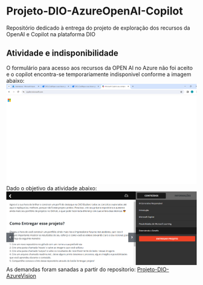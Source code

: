 # Projeto-DIO-AzureOpenAI-Copilot
Repositório dedicado à entrega do projeto de exploração dos recursos da OpenAI e Copilot na plataforma DIO

## Atividade e indisponibilidade
O formulário para acesso aos recursos da OPEN AI no Azure não foi aceito e o copilot encontra-se temporariamente indisponivel conforme a imagem abaixo:
!["Indisponibilidade copilot"](https://raw.githubusercontent.com/luistobiass/Projeto-DIO-AzureOpenAI-Copilot/main/copilot_un.png)
Dado o objetivo da atividade abaixo:
!["Atividade"](https://raw.githubusercontent.com/luistobiass/Projeto-DIO-AzureOpenAI-Copilot/main/atividade.png)
As demandas foram sanadas a partir do repositorio: [Projeto-DIO-AzureVision](https://github.com/luistobiass/Projeto-DIO-AzureVision)
